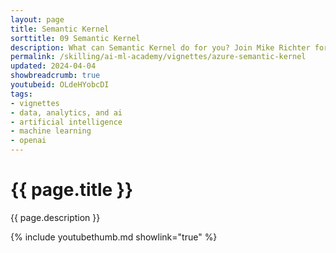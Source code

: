 ```yaml
---
layout: page
title: Semantic Kernel
sorttitle: 09 Semantic Kernel
description: What can Semantic Kernel do for you? Join Mike Richter for an in-depth walkthrough of this amazing tool for your Generative AI applications. Concept demystify and hands-on live demos are included.
permalink: /skilling/ai-ml-academy/vignettes/azure-semantic-kernel
updated: 2024-04-04
showbreadcrumb: true
youtubeid: OLdeHYobcDI
tags:
- vignettes
- data, analytics, and ai
- artificial intelligence
- machine learning
- openai
---
```


# {{ page.title }}

{{ page.description }}

{% include youtubethumb.md showlink="true" %}